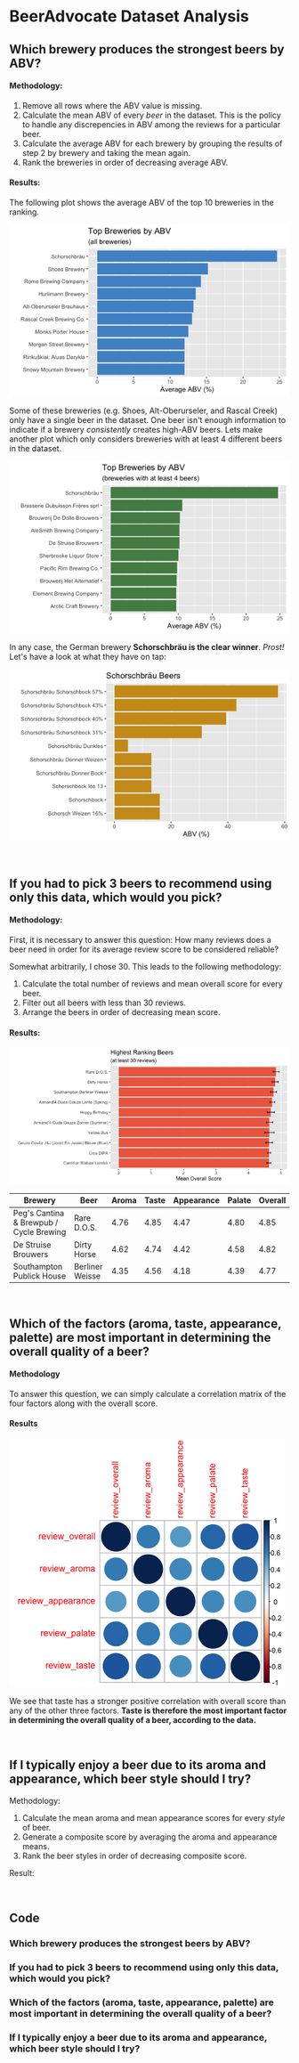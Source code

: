 # BeerAdvocate Dataset Analysis

## Which brewery produces the strongest beers by ABV?

#### Methodology:
1. Remove all rows where the ABV value is missing.
2. Calculate the mean ABV of every *beer* in the dataset. This is the policy to handle any discrepencies in ABV among the reviews for a particular beer. 
3. Calculate the average ABV for each brewery by grouping the results of step 2 by brewery and taking the mean again.
4. Rank the breweries in order of decreasing average ABV. 

#### Results:
The following plot shows the average ABV of the top 10 breweries in the ranking. 

![top abv](img/brewery-abv-all.png)

Some of these breweries (e.g. Shoes, Alt-Oberurseler, and Rascal Creek) only have a single beer in the dataset. One beer isn't enough information to indicate if a brewery *consistently* creates high-ABV beers. Lets make another plot which only considers breweries with at least 4 different beers in the dataset.

![top abv with at least 4 beers](img/brewery-abv-4.png)

In any case, the German brewery **Schorschbräu is the clear winner**. *Prost!* Let's have a look at what they have on tap:

![schorschbrau beers](img/schorschbrau-abv.png)



<br>

## If you had to pick 3 beers to recommend using only this data, which would you pick?

#### Methodology:
First, it is necessary to answer this question: How many reviews does a beer need in order for its average review score to be considered reliable? 

Somewhat arbitrarily, I chose 30. This leads to the following methodology:
1. Calculate the total number of reviews and mean overall score for every beer.
2. Filter out all beers with less than 30 reviews.
3. Arrange the beers in order of decreasing mean score.

#### Results:

![schorschbrau beers](img/recommendation2.png)


| Brewery                                 | Beer            | Aroma | Taste | Appearance | Palate | Overall |
|-----------------------------------------|-----------------|-------|-------|------------|--------|---------|
| Peg's Cantina & Brewpub / Cycle Brewing | Rare D.O.S.     | 4.76  | 4.85  | 4.47       | 4.80   | 4.85    |
| De Struise Brouwers                     | Dirty Horse     | 4.62  | 4.74  | 4.42       | 4.58   | 4.82    |
| Southampton Publick House               | Berliner Weisse | 4.35  | 4.56  | 4.18       | 4.39   | 4.77    |

<br>

## Which of the factors (aroma, taste, appearance, palette) are most important in determining the overall quality of a beer?

#### Methodology
To answer this question, we can simply calculate a correlation matrix of the four factors along with the overall score.

#### Results
![correlation matrix](img/cormatrix.png)

We see that taste has a stronger positive correlation with overall score than any of the other three factors. **Taste is therefore the most important factor in determining the overall quality of a beer, according to the data.** 


<br>

## If I typically enjoy a beer due to its aroma and appearance, which beer style should I try?

Methodology: 
1. Calculate the mean aroma and mean appearance scores for every *style* of beer. 
2. Generate a composite score by averaging the aroma and appearance means. 
3. Rank the beer styles in order of decreasing composite score.

Result:


<br>

## Code

### Which brewery produces the strongest beers by ABV?

### If you had to pick 3 beers to recommend using only this data, which would you pick?


### Which of the factors (aroma, taste, appearance, palette) are most important in determining the overall quality of a beer?

### If I typically enjoy a beer due to its aroma and appearance, which beer style should I try?